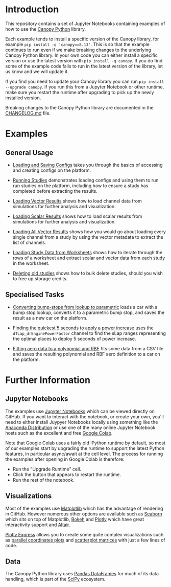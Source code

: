 # Introduction

This repository contains a set of Jupyter Notebooks containing examples of how to use the [Canopy Python](https://github.com/CanopySimulations/canopy-python) library.

Each example tends to install a specific version of the Canopy library, for example `pip install -q 'canopy==8.13'`. This is so that the example continues to run even if we make breaking changes to the underlying Canopy Python library. In your own code you can either install a specific version or use the latest version with `pip install -q canopy`. If you do find some of the example code fails to run in the latest version of the library, let us know and we will update it.

If you find you need to update your Canopy library you can run `pip install --upgrade canopy`. If you run this from a Jupyter Notebook or other runtime, make sure you restart the runtime after upgrading to pick up the newly installed version.

Breaking changes to the Canopy Python library are documented in the [CHANGELOG.md](https://github.com/CanopySimulations/canopy-python/blob/master/CHANGELOG.md) file.

# Examples

## General Usage
 - [Loading and Saving Configs](https://github.com/CanopySimulations/canopy-python-examples/blob/master/loading_and_saving_configs.ipynb) takes you through the basics of accessing and creating configs on the platform.

 - [Running Studies](https://github.com/CanopySimulations/canopy-python-examples/blob/master/running_studies.ipynb) demonstrates loading configs and using them to run run studies on the platform, including how to ensure a study has completed before extracting the results.

- [Loading Vector Results](https://github.com/CanopySimulations/canopy-python-examples/blob/master/loading_vector_results.ipynb) shows how to load channel data from simulations for further analysis and visualization.

- [Loading Scalar Results](https://github.com/CanopySimulations/canopy-python-examples/blob/master/loading_scalar_results.ipynb) shows how to load scalar results from simulations for further analysis and visualization.

- [Loading All Vector Results](https://github.com/CanopySimulations/canopy-python-examples/blob/master/loading_all_vector_results.ipynb) shows how you would go about loading every single channel from a study by using the vector metadata to extract the list of channels.

- [Loading Study Data from Worksheets](https://github.com/CanopySimulations/canopy-python-examples/blob/master/loading_worksheet_study_data.ipynb) shows how to iterate through the rows of a worksheet and extract scalar and vector data from each study in the worksheet.

- [Deleting old studies](https://github.com/CanopySimulations/canopy-python-examples/blob/master/deleting_old_studies.ipynb) shows how to bulk delete studies, should you wish to free up storage credits.

## Specialised Tasks

- [Converting bump-stops from lookup to parametric](https://github.com/CanopySimulations/canopy-python-examples/blob/master/converting_bump_stops_from_lookup_to_parametric.ipynb) loads a car with a bump stop lookup, converts it to a parametric bump stop, and saves the result as a new car on the platform.

- [Finding the quickest 5 seconds to apply a power increase](https://github.com/CanopySimulations/canopy-python-examples/blob/master/finding_quickest_5_seconds_to_apply_power_increase.ipynb) uses the `dTLap_drEnginePowerFactor` channel to find the sLap ranges representing the optimal places to deploy 5 seconds of power increase.

- [Fitting aero data to a polynomial and RBF](https://github.com/CanopySimulations/canopy-python-examples/blob/master/fitting_aero_data_to_polynomial_and_rbf.ipynb) fits some data from a CSV file and saves the resulting polynomial and RBF aero definition to a car on the platform.

# Further Information

## Jupyter Notebooks

The examples use [Jupyter Notebooks](https://jupyter.org/) which can be viewed directly on GitHub. If you want to interact with the notebook, or create your own, you'll need to either install Juypyer Notebooks locally using something like the [Anaconda Distribution](https://www.anaconda.com/distribution/) or use one of the many online Jupyter Notebook hosts such as the excellent and free [Google Colab](https://colab.research.google.com/). 

Note that Google Colab uses a fairly old IPython runtime by default, so most of our examples start by upgrading the runtime to support the latest Python features, in particular async/await at the cell level. The process for running the examples after opening in Google Colab is therefore:
 - Run the "Upgrade Runtime" cell.
 - Click the button that appears to restart the runtime.
 - Run the rest of the notebook.


## Visualizations

Most of the examples use [Matplotlib](https://matplotlib.org/) which has the advantage of rendering in GitHub. However numerous other options are available such as [Seaborn](https://seaborn.pydata.org/) which sits on top of Matplotlib, [Bokeh](https://docs.bokeh.org/)  and [Plotly](https://plotly.com/) which have great interactivity support and [Altair](https://altair-viz.github.io/).

[Plotly Express](https://medium.com/plotly/introducing-plotly-express-808df010143d) allows you to create some quite complex visualizations such as [parallel coordinates plots](https://plotly.com/python/parallel-coordinates-plot/) and [scatterplot matrices](https://plotly.com/python/splom/) with just a few lines of code.

## Data

The Canopy Python library uses [Pandas DataFrames](https://pandas.pydata.org/) for much of its data handling, which is part of the [SciPy](https://www.scipy.org/) ecosystem.

